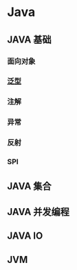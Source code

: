 # Java

## JAVA 基础

### 面向对象

### [泛型](generics.md)

### 注解

### 异常

### 反射

### SPI

## JAVA 集合

## JAVA 并发编程

## JAVA IO

## JVM